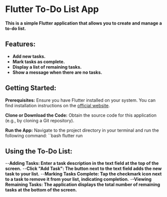 # Flutter To-Do List App

**This is a simple Flutter application that allows you to create and manage a to-do list.**

## Features:

- **Add new tasks.**
- **Mark tasks as complete.**
- **Display a list of remaining tasks.**
- **Show a message when there are no tasks.**

## Getting Started:

**Prerequisites:** Ensure you have Flutter installed on your system. You can find installation instructions on the [official website](https://docs.flutter.dev/get-started/install).

**Clone or Download the Code:** Obtain the source code for this application (e.g., by cloning a Git repository).

**Run the App:** Navigate to the project directory in your terminal and run the following command:
``bash
flutter run
## Using the To-Do List:

--**Adding Tasks: Enter a task description in the text field at the top of the screen.**
--**Click "Add Task": The button next to the text field adds the new task to your list.**
--**Marking Tasks Complete: Tap the checkmark icon next to a task to remove it from your list, indicating completion.**
-**-Viewing Remaining Tasks: The application displays the total number of remaining tasks at the bottom of the screen.**
